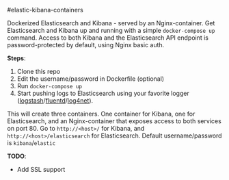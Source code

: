 #elastic-kibana-containers

Dockerized Elasticsearch and Kibana - served by an Nginx-container. Get Elasticsearch and Kibana up and running with a simple `docker-compose up` command. Access to both Kibana and the Elasticsearch API endpoint is password-protected by default, using Nginx basic auth.

**Steps**:

1. Clone this repo
2. Edit the username/password in Dockerfile (optional)
3. Run `docker-compose up`
4. Start pushing logs to Elasticsearch using your favorite logger ([logstash](https://www.elastic.co/products/logstash)/[fluentd](http://www.fluentd.org/)/[log4net](https://github.com/jptoto/log4net.ElasticSearch)).

This will create three containers. One container for Kibana, one for Elasticsearch, and an Nginx-container that exposes access to both services on port 80. Go to `http://<host>/` for Kibana, and `http://<host>/elasticsearch` for Elasticsearch. Default username/password is `kibana`/`elastic`

**TODO**: 

* Add SSL support
